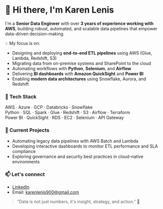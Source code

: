 # 👋 Hi there, I'm Karen Lenis

I'm a **Senior Data Engineer** with over **3 years of experience working with AWS**, building robust, automated, and scalable data pipelines that empower data-driven decision-making.

💡 My focus is on:
- Designing and deploying **end-to-end ETL pipelines** using AWS (Glue, Lambda, Redshift, S3)
- Migrating data from on-premise systems and SharePoint to the cloud
- Automating workflows with **Python**, **Selenium**, and **Airflow**
- Delivering **BI dashboards** with **Amazon QuickSight** and **Power BI**
- Enabling **modern data architectures** using Snowflake, Aurora, and Redshift

### 🔧 Tech Stack
AWS · Azure · GCP · Databricks · Snowflake  
Python · SQL · Spark · Glue · Redshift · S3 · Airflow · Terraform  
Power BI · QuickSight · RDS · EC2 · Selenium · API Gateway

### 🚀 Current Projects
- Automating legacy data pipelines with AWS Batch and Lambda
- Developing interactive dashboards to monitor ETL performance and SLA compliance
- Exploring governance and security best practices in cloud-native environments

### 📫 Let's connect
- [LinkedIn](https://www.linkedin.com/in/karen-lenis-data-engineer/)
- Email: karenlenis900@gmail.com

> “Data is not just numbers, it's insight, strategy, and action.” 🚀
